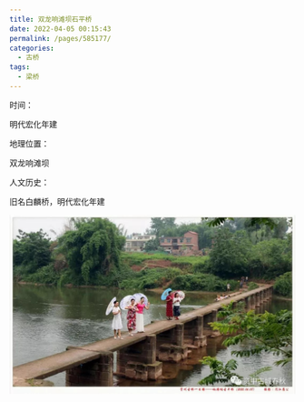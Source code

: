 ```yaml
---
title: 双龙响滩坝石平桥
date: 2022-04-05 00:15:43
permalink: /pages/585177/
categories:
  - 古桥
tags:
  - 梁桥 
---
```

时间：

明代宏化年建

地理位置：

双龙响滩坝

人文历史：

旧名白麟桥，明代宏化年建

![双龙响滩坝石平桥](/img/photo/40.jpg)
